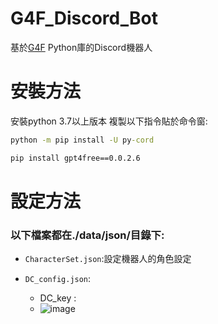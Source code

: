 # G4F_Discord_Bot
基於<a href="https://pypi.org/project/gpt4free/0.0.2.6/">G4F</a> Python庫的Discord機器人

# 安裝方法
安裝python 3.7以上版本
複製以下指令貼於命令窗:
```cmd
python -m pip install -U py-cord

pip install gpt4free==0.0.2.6
```
# 設定方法
### 以下檔案都在./data/json/目錄下:

- `CharacterSet.json`:設定機器人的角色設定

- `DC_config.json`:
  - DC_key :
  - ![image](https://github.com/LilyRasPi0502/G4F_Discord_Bot/assets/115215163/45a4f069-73dc-48f1-8f73-979c81f67f77)
